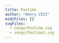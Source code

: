 ```yaml
---
title: Pastime
author: "Henry VIII"
midiFiles: []
svgFiles:
  - songs/Pastime.svg
  - songs/Pastime2.svg
---
```

